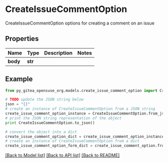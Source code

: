 # CreateIssueCommentOption

CreateIssueCommentOption options for creating a comment on an issue

## Properties

Name | Type | Description | Notes
------------ | ------------- | ------------- | -------------
**body** | **str** |  | 

## Example

```python
from py_gitea_opensuse_org.models.create_issue_comment_option import CreateIssueCommentOption

# TODO update the JSON string below
json = "{}"
# create an instance of CreateIssueCommentOption from a JSON string
create_issue_comment_option_instance = CreateIssueCommentOption.from_json(json)
# print the JSON string representation of the object
print CreateIssueCommentOption.to_json()

# convert the object into a dict
create_issue_comment_option_dict = create_issue_comment_option_instance.to_dict()
# create an instance of CreateIssueCommentOption from a dict
create_issue_comment_option_form_dict = create_issue_comment_option.from_dict(create_issue_comment_option_dict)
```
[[Back to Model list]](../README.md#documentation-for-models) [[Back to API list]](../README.md#documentation-for-api-endpoints) [[Back to README]](../README.md)


